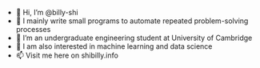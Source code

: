 - 👋 Hi, I’m @billy-shi
- 👀 I mainly write small programs to automate repeated problem-solving processes
- 🌱 I’m an undergraduate engineering student at University of Cambridge
- 💞️ I am also interested in machine learning and data science
- 📫 Visit me here on shibilly.info
